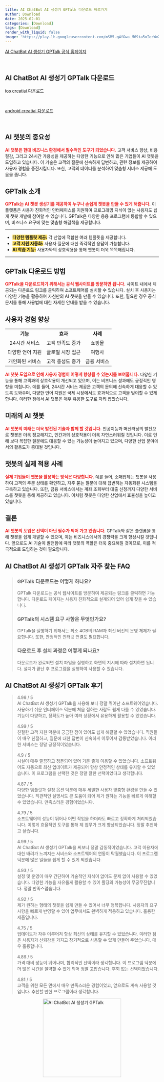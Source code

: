 ```yaml
---
title: AI ChatBot AI 생성기 GPTalk 다운로드 바로가기
author: Download
date: 2025-02-01
categories: [Download]
tags: [Download]
render_with_liquid: false
image: 'https://play-lh.googleusercontent.com/mSM5-q4fGwa_M69ia5oIecWvZg3Eh5Xhs4TXcKL4UdxBKNh9cNnnGWNteCvdVSV1nRw=s256-rw'
---
```

<p><a class='click-button' title='AI ChatBot AI 생성기 GPTalk' href='https://creati.ai/ko/ai-tools/gptalk-chatgpt-on-iphone-keyboard/' rel='nofollow'>AI ChatBot AI 생성기 GPTalk 공식 홈페이지</a></p><br>
<h2 id='AI ChatBot AI 생성기 GPTalk_다운로드'>AI ChatBot AI 생성기 GPTalk 다운로드</h2>
<p><a class="click-button ios" title="creatiai 다운로드" href="https://apps.apple.com/us/app/gptalk-my-ai-helper-chat-bot/id6453692555?l=ko" rel="nofollow">ios creatiai 다운로드</a></p><br>
<p><a class="click-button android" title="creatiai 다운로드" href="https://play.google.comhttps://play.google.com/store/apps/details?id=com.facebook.videodownload.videodownloaderforfacebook" rel="nofollow">android creatiai 다운로드</a></p><br>


<h2 id='AI 챗봇의 중요성'>AI 챗봇의 중요성</h2>

<p><b><span style="color: #ee2323;">AI 챗봇은 현대 비즈니스 환경에서 필수적인 도구가 되었습니다.</span></b> 고객 서비스 향상, 비용 절감, 그리고 24시간 가용성을 제공하는 다양한 기능으로 인해 많은 기업들이 AI 챗봇을 도입하고 있습니다. 이 기술은 고객의 질문에 신속하게 답변하고, 관련 정보를 제공하여 사용자 경험을 증진시킵니다. 또한, 고객의 데이터를 분석하여 맞춤형 서비스 제공에 도움을 줍니다.</p>

<h2 id='GPTalk 소개'>GPTalk 소개</h2>

<p><b><span style="color: #ee2323;">GPTalk는 AI 챗봇 생성기를 제공하여 누구나 손쉽게 챗봇을 만들 수 있게 해줍니다.</span></b> 이 플랫폼은 사용자 친화적인 인터페이스를 지원하여 프로그래밍 지식이 없는 사용자도 쉽게 챗봇 개발에 참여할 수 있습니다. GPTalk은 다양한 응용 프로그램에 통합할 수 있으며, 비즈니스 요구에 맞는 맞춤형 해결책을 제공합니다.</p>

<hr />

<ul>
    <li><b><span style="background-color: #ffe066;">다양한 템플릿 제공:</span></b> 각 산업에 적합한 여러 템플릿을 제공합니다.</li>
    <li><b><span style="background-color: #ffe066;">고객 지원 자동화:</span></b> 사용자 질문에 대한 즉각적인 응답이 가능합니다.</li>
    <li><b><span style="background-color: #ffe066;">AI 학습 기능:</span></b> 사용자와의 상호작용을 통해 챗봇이 더욱 똑똑해집니다.</li>
</ul>

<hr />

<h2 id='GPTalk 다운로드 방법'>GPTalk 다운로드 방법</h2>

<p><b><span style="color: #ee2323;">GPTalk을 다운로드하기 위해서는 공식 웹사이트를 방문하면 됩니다.</span></b> 사이트 내에서 제공되는 다운로드 링크를 클릭하여 소프트웨어를 설치할 수 있습니다. 설치 후 사용자는 다양한 기능을 활용하여 자신만의 AI 챗봇을 만들 수 있습니다. 또한, 필요한 경우 공식 문서를 통해 사용법에 대한 자세한 안내를 받을 수 있습니다.</p>

<h2 id='사용자 경험 향상'>사용자 경험 향상</h2>

<table>
    <tr>
        <td style="text-align: center; height: 17px;"><b>기능</b></td>
        <td style="text-align: center; height: 17px;"><b>효과</b></td>
        <td style="text-align: center; height: 17px;"><b>사례</b></td>
    </tr>
    <tr>
        <td style="text-align: center; height: 17px;">24시간 서비스</td>
        <td style="text-align: center; height: 17px;">고객 만족도 증가</td>
        <td style="text-align: center; height: 17px;">쇼핑몰</td>
    </tr>
    <tr>
        <td style="text-align: center; height: 17px;">다양한 언어 지원</td>
        <td style="text-align: center; height: 17px;">글로벌 시장 접근</td>
        <td style="text-align: center; height: 17px;">여행사</td>
    </tr>
    <tr>
        <td style="text-align: center; height: 17px;">개인화된 서비스</td>
        <td style="text-align: center; height: 17px;">고객 충성도 증가</td>
        <td style="text-align: center; height: 17px;">금융 서비스</td>
    </tr>
</table>

<p><b><span style="color: #ee2323;">AI 챗봇 도입으로 인해 사용자 경험이 어떻게 향상될 수 있는지를 보여줍니다.</span></b> 다양한 기능을 통해 고객과의 상호작용이 개선되고 있으며, 이는 비즈니스 성과에도 긍정적인 영향을 미칩니다. 예를 들어, 24시간 서비스 제공은 고객의 문의에 신속하게 대응할 수 있도록 도와주며, 다양한 언어 지원은 국제 시장에서도 효과적으로 고객을 맞이할 수 있게 합니다. 이러한 점에서 AI 챗봇은 매우 유용한 도구로 자리 잡았습니다.</p>

<h2 id='미래의 AI 챗봇'>미래의 AI 챗봇</h2>

<p><b><span style="color: #ee2323;">AI 챗봇의 미래는 더욱 발전된 기술과 함께 할 것입니다.</span></b> 인공지능과 머신러닝의 발전으로 챗봇은 더욱 정교해지고, 인간과의 상호작용이 더욱 자연스러워질 것입니다. 이로 인해 보다 복잡한 질문에도 대응할 수 있는 가능성이 높아지고 있으며, 다양한 산업 분야에서의 활용도가 증대될 것입니다.</p>

<h2 id='챗봇의 실제 적용 사례'>챗봇의 실제 적용 사례</h2>

<p><b><span style="color: #ee2323;">실제 기업들이 챗봇을 활용하는 방식은 다양합니다.</span></b> 예를 들어, 소매업체는 챗봇을 사용하여 고객의 주문 상태를 확인하고, 자주 묻는 질문에 대해 답변하는 자동화된 시스템을 구축하고 있습니다. 또한, 금융 서비스에서는 계좌 조회부터 대출 신청까지 다양한 서비스를 챗봇을 통해 제공하고 있습니다. 이처럼 챗봇은 다양한 산업에서 효율성을 높이고 있습니다.</p>

<h2 id='결론'>결론</h2>

<p><b><span style="color: #ee2323;">AI 챗봇의 도입은 선택이 아닌 필수가 되어 가고 있습니다.</span></b> GPTalk와 같은 플랫폼을 통해 챗봇을 쉽게 개발할 수 있으며, 이는 비즈니스에서의 경쟁력을 크게 향상시킬 것입니다. 앞으로도 AI 기술이 발전함에 따라 챗봇의 역할은 더욱 중요해질 것이므로, 이를 적극적으로 도입하는 것이 필요합니다.</p>


<h2 id='AI ChatBot AI 생성기 GPTalk_자주_찾는_FAQ'>AI ChatBot AI 생성기 GPTalk 자주 찾는 FAQ</h2>
<div itemscope="" itemtype="https://schema.org/FAQPage"> <blockquote> <div itemscope="" itemprop="mainEntity" itemtype="https://schema.org/Question"> <h3 itemprop="name">GPTalk 다운로드는 어떻게 하나요?</h3> <div itemscope="" itemprop="acceptedAnswer" itemtype="https://schema.org/Answer"> <span itemprop="text"> <p>GPTalk 다운로드는 공식 웹사이트를 방문하여 제공되는 링크를 클릭하면 가능합니다. 다운로드 페이지는 사용자 친화적으로 설계되어 있어 쉽게 찾을 수 있습니다.</p> </span> </div> </div> <div itemscope="" itemprop="mainEntity" itemtype="https://schema.org/Question"> <h3 itemprop="name">GPTalk의 시스템 요구 사항은 무엇인가요?</h3> <div itemscope="" itemprop="acceptedAnswer" itemtype="https://schema.org/Answer"> <span itemprop="text"> <p>GPTalk을 실행하기 위해서는 최소 4GB의 RAM과 최신 버전의 운영 체제가 필요합니다. 또한, 안정적인 인터넷 연결도 필요합니다.</p> </span> </div> </div> <div itemscope="" itemprop="mainEntity" itemtype="https://schema.org/Question"> <h3 itemprop="name">다운로드 후 설치 과정은 어떻게 되나요?</h3> <div itemscope="" itemprop="acceptedAnswer" itemtype="https://schema.org/Answer"> <span itemprop="text"> <p>다운로드가 완료되면 설치 파일을 실행하고 화면의 지시에 따라 설치하면 됩니다. 설치가 끝난 후 프로그램을 실행하여 사용할 수 있습니다.</p> </span> </div> </div> </blockquote> </div>
<h2 id='AI ChatBot AI 생성기 GPTalk_후기'>AI ChatBot AI 생성기 GPTalk 후기</h2>
<div itemscope itemtype="https://schema.org/Product">
  <blockquote>
  <div itemprop="review" itemscope itemtype="https://schema.org/Review">
      <div itemprop="reviewRating" itemscope itemtype="https://schema.org/Rating"> <span itemprop="ratingValue">4.96</span> / <span itemprop="bestRating">5</span> </div>
      <span itemprop="reviewBody">AI ChatBot AI 생성기 GPTalk을 사용해 보니 정말 뛰어난 소프트웨어였습니다. 사용하기 쉬운 인터페이스 덕분에 처음 접하는 사람도 쉽게 다룰 수 있었습니다. 기능이 다양하고, 정확도가 높아 여러 상황에서 유용하게 활용할 수 있었습니다.</span>
  </div>
  <br>
  <div itemprop="review" itemscope itemtype="https://schema.org/Review">
      <div itemprop="reviewRating" itemscope itemtype="https://schema.org/Rating"> <span itemprop="ratingValue">4.99</span> / <span itemprop="bestRating">5</span> </div>
      <span itemprop="reviewBody">친절한 고객 지원 덕분에 궁금한 점이 있어도 쉽게 해결할 수 있었습니다. 직원들이 매우 친절하고, 질문에 대한 답변이 신속하게 이루어져 감동받았습니다. 이러한 서비스는 정말 긍정적이었습니다.</span>
  </div>
  <br>
  <div itemprop="review" itemscope itemtype="https://schema.org/Review">
      <div itemprop="reviewRating" itemscope itemtype="https://schema.org/Rating"> <span itemprop="ratingValue">4.9</span> / <span itemprop="bestRating">5</span> </div>
      <span itemprop="reviewBody">시설이 매우 깔끔하고 정돈되어 있어 기분 좋게 이용할 수 있었습니다. 소프트웨어도 자동으로 최신 업데이트가 제공되어 항상 안정적인 상태를 유지할 수 있었습니다. 이 프로그램을 선택한 것은 정말 잘한 선택이었다고 생각합니다.</span>
  </div>
  <br>
  <div itemprop="review" itemscope itemtype="https://schema.org/Review">
      <div itemprop="reviewRating" itemscope itemtype="https://schema.org/Rating"> <span itemprop="ratingValue">4.87</span> / <span itemprop="bestRating">5</span> </div>
      <span itemprop="reviewBody">다양한 템플릿과 설정 옵션 덕분에 매우 세밀한 사용자 맞춤형 환경을 만들 수 있었습니다. 직관적인 설명서도 큰 도움이 되어 제가 원하는 기능을 빠르게 이해할 수 있었습니다. 만족스러운 경험이었습니다.</span>
  </div>
  <br>
  <div itemprop="review" itemscope itemtype="https://schema.org/Review">
      <div itemprop="reviewRating" itemscope itemtype="https://schema.org/Rating"> <span itemprop="ratingValue">4.79</span> / <span itemprop="bestRating">5</span> </div>
      <span itemprop="reviewBody">소프트웨어의 성능이 뛰어나 어떤 작업을 하더라도 빠르고 정확하게 처리되었습니다. 이렇게 효율적인 도구를 통해 제 업무가 크게 향상되었습니다. 정말 추천하고 싶습니다.</span>
  </div>
  <br>
  <div itemprop="review" itemscope itemtype="https://schema.org/Review">
      <div itemprop="reviewRating" itemscope itemtype="https://schema.org/Rating"> <span itemprop="ratingValue">4.99</span> / <span itemprop="bestRating">5</span> </div>
      <span itemprop="reviewBody">AI ChatBot AI 생성기 GPTalk을 써보니 정말 감동적이었습니다. 고객 이용자에 대한 배려가 느껴지는 서비스와 소프트웨어의 연동이 탁월했습니다. 이 프로그램 덕분에 많은 일들을 쉽게 할 수 있게 되었습니다.</span>
  </div>
  <br>
  <div itemprop="review" itemscope itemtype="https://schema.org/Review">
      <div itemprop="reviewRating" itemscope itemtype="https://schema.org/Rating"> <span itemprop="ratingValue">4.93</span> / <span itemprop="bestRating">5</span> </div>
      <span itemprop="reviewBody">설정 및 운영이 매우 간단하여 기술적인 지식이 없어도 문제 없이 사용할 수 있었습니다. 다양한 기능을 자유롭게 활용할 수 있어 폴딩의 가능성이 무궁무진합니다. 정말 만족스럽습니다.</span>
  </div>
  <br>
  <div itemprop="review" itemscope itemtype="https://schema.org/Review">
      <div itemprop="reviewRating" itemscope itemtype="https://schema.org/Rating"> <span itemprop="ratingValue">4.92</span> / <span itemprop="bestRating">5</span> </div>
      <span itemprop="reviewBody">제가 원하는 형태의 챗봇을 쉽게 만들 수 있어서 너무 행복합니다. 사용자의 요구사항을 빠르게 반영할 수 있어 업무에서도 완벽하게 적용하고 있습니다. 훌륭한 제품입니다.</span>
  </div>
  <br>
  <div itemprop="review" itemscope itemtype="https://schema.org/Review">
      <div itemprop="reviewRating" itemscope itemtype="https://schema.org/Rating"> <span itemprop="ratingValue">4.75</span> / <span itemprop="bestRating">5</span> </div>
      <span itemprop="reviewBody">업데이트가 자주 이루어져 항상 최신의 상태를 유지할 수 있었습니다. 이러한 점은 사용자가 신뢰감을 가지고 장기적으로 사용할 수 있게 만들어 주었습니다. 매우 훌륭합니다.</span>
  </div>
  <br>
  <div itemprop="review" itemscope itemtype="https://schema.org/Review">
      <div itemprop="reviewRating" itemscope itemtype="https://schema.org/Rating"> <span itemprop="ratingValue">4.86</span> / <span itemprop="bestRating">5</span> </div>
      <span itemprop="reviewBody">가격 대비 성능이 뛰어나며, 합리적인 선택이라 생각합니다. 이 프로그램 덕분에 더 많은 시간을 절약할 수 있게 되어 정말 고맙습니다. 후회 없는 선택이었습니다.</span>
  </div>
  <br>
  <div itemprop="review" itemscope itemtype="https://schema.org/Review">
      <div itemprop="reviewRating" itemscope itemtype="https://schema.org/Rating"> <span itemprop="ratingValue">4.81</span> / <span itemprop="bestRating">5</span> </div>
      <span itemprop="reviewBody">고객을 위한 모든 면에서 매우 만족스러운 경험이었고, 앞으로도 계속 사용할 것입니다. 추천할 만한 프로그램이라 생각합니다.</span>
  </div>
  </blockquote>
</div>
<figure class="image" style="display: flex; justify-content: center; align-items: center; margin: 0;"><img src="https://play-lh.googleusercontent.com/mSM5-q4fGwa_M69ia5oIecWvZg3Eh5Xhs4TXcKL4UdxBKNh9cNnnGWNteCvdVSV1nRw=s256-rw" alt="AI ChatBot AI 생성기 GPTalk" width="256" height="256" style="max-width: 100%; height: auto;"></figure>